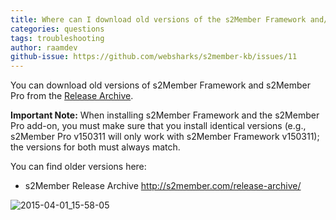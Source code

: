 ```yaml
---
title: Where can I download old versions of the s2Member Framework and/or s2Member Pro?
categories: questions
tags: troubleshooting
author: raamdev
github-issue: https://github.com/websharks/s2member-kb/issues/11
---
```

You can download old versions of s2Member Framework and s2Member Pro from the [Release Archive](http://s2member.com/release-archive/). 

**Important Note:** When installing s2Member Framework and the s2Member Pro add-on, you must make sure that you install identical versions (e.g., s2Member Pro v150311 will only work with s2Member Framework v150311); the versions for both must always match.

You can find older versions here:

- s2Member Release Archive <http://s2member.com/release-archive/>

![2015-04-01_15-58-05](https://cloud.githubusercontent.com/assets/53005/6950291/ec5d8ce2-d887-11e4-912b-7da755131bff.png)

